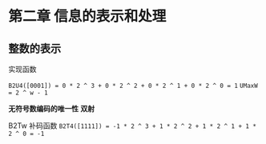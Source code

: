 # 第二章 信息的表示和处理

## 整数的表示

实现函数

`B2U4([0001]) = 0 * 2 ^ 3 + 0 * 2 ^ 2 + 0 * 2 ^ 1 + 0 * 2 ^ 0 = 1`
`UMaxW = 2 ^ w - 1`

**无符号数编码的唯一性**
**双射**

B2Tw 补码函数
`B2T4([1111]) = -1 * 2 ^ 3 + 1 * 2 ^ 2 + 1 * 2 ^ 1 + 1 * 2 ^ 0 = -1`
